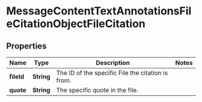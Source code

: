 # MessageContentTextAnnotationsFileCitationObjectFileCitation

## Properties
Name | Type | Description | Notes
------------ | ------------- | ------------- | -------------
**fileId** | **String** | The ID of the specific File the citation is from. | 
**quote** | **String** | The specific quote in the file. | 
